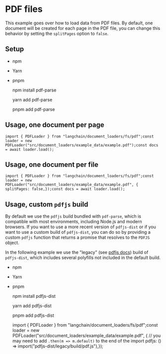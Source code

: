 PDF files
=========

This example goes over how to load data from PDF files. By default, one document will be created for each page in the PDF file, you can change this behavior by setting the `splitPages` option to `false`.

Setup[​](#setup "Direct link to Setup")
---------------------------------------

*   npm
*   Yarn
*   pnpm

    npm install pdf-parse

    yarn add pdf-parse

    pnpm add pdf-parse

Usage, one document per page[​](#usage-one-document-per-page "Direct link to Usage, one document per page")
-----------------------------------------------------------------------------------------------------------

    import { PDFLoader } from "langchain/document_loaders/fs/pdf";const loader = new PDFLoader("src/document_loaders/example_data/example.pdf");const docs = await loader.load();

Usage, one document per file[​](#usage-one-document-per-file "Direct link to Usage, one document per file")
-----------------------------------------------------------------------------------------------------------

    import { PDFLoader } from "langchain/document_loaders/fs/pdf";const loader = new PDFLoader("src/document_loaders/example_data/example.pdf", {  splitPages: false,});const docs = await loader.load();

Usage, custom `pdfjs` build[​](#usage-custom-pdfjs-build "Direct link to usage-custom-pdfjs-build")
---------------------------------------------------------------------------------------------------

By default we use the `pdfjs` build bundled with `pdf-parse`, which is compatible with most environments, including Node.js and modern browsers. If you want to use a more recent version of `pdfjs-dist` or if you want to use a custom build of `pdfjs-dist`, you can do so by providing a custom `pdfjs` function that returns a promise that resolves to the `PDFJS` object.

In the following example we use the "legacy" (see [pdfjs docs](https://github.com/mozilla/pdf.js/wiki/Frequently-Asked-Questions#which-browsersenvironments-are-supported)) build of `pdfjs-dist`, which includes several polyfills not included in the default build.

*   npm
*   Yarn
*   pnpm

    npm install pdfjs-dist

    yarn add pdfjs-dist

    pnpm add pdfjs-dist

    import { PDFLoader } from "langchain/document_loaders/fs/pdf";const loader = new PDFLoader("src/document_loaders/example_data/example.pdf", {  // you may need to add `.then(m => m.default)` to the end of the import  pdfjs: () => import("pdfjs-dist/legacy/build/pdf.js"),});